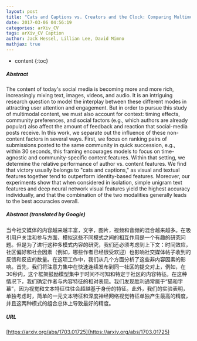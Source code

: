 ```yaml
---
layout: post
title: "Cats and Captions vs. Creators and the Clock: Comparing Multimodal Content to Context in Predicting Relative Popularity"
date: 2017-03-06 04:56:19
categories: arXiv_CV
tags: arXiv_CV Caption
author: Jack Hessel, Lillian Lee, David Mimno
mathjax: true
---
```


* content
{:toc}

##### Abstract
The content of today's social media is becoming more and more rich, increasingly mixing text, images, videos, and audio. It is an intriguing research question to model the interplay between these different modes in attracting user attention and engagement. But in order to pursue this study of multimodal content, we must also account for context: timing effects, community preferences, and social factors (e.g., which authors are already popular) also affect the amount of feedback and reaction that social-media posts receive. In this work, we separate out the influence of these non-content factors in several ways. First, we focus on ranking pairs of submissions posted to the same community in quick succession, e.g., within 30 seconds, this framing encourages models to focus on time-agnostic and community-specific content features. Within that setting, we determine the relative performance of author vs. content features. We find that victory usually belongs to "cats and captions," as visual and textual features together tend to outperform identity-based features. Moreover, our experiments show that when considered in isolation, simple unigram text features and deep neural network visual features yield the highest accuracy individually, and that the combination of the two modalities generally leads to the best accuracies overall.

##### Abstract (translated by Google)
当今社交媒体的内容越来越丰富，文字，图片，视频和音频的混合越来越多。在吸引用户关注和参与方面，模拟这些不同模式之间的相互作用是一个有趣的研究问题。但是为了进行这种多模式内容的研究，我们还必须考虑到上下文：时间效应，社区偏好和社会因素（例如，哪些作者已经很受欢迎）也影响社交媒体帖子收到的反馈和反应的数量。在这项工作中，我们从几个方面分析了这些非内容因素的影响。首先，我们将注意力集中在快速连续发布到同一社区的提交对上，例如，在30秒内，这个框架鼓励模型集中于时间不可知和特定于社区的内容特征。在这种情况下，我们确定作者与内容特征的相对表现。我们发现胜利通常属于“猫和字幕”，因为视觉和文本特征往往会超越基于身份的特征。此外，我们的实验表明，单独考虑时，简单的一元文本特征和深度神经网络视觉特征单独产生最高的精度，并且这两种模式的组合总体上导致最好的精度。

##### URL
[https://arxiv.org/abs/1703.01725](https://arxiv.org/abs/1703.01725)

